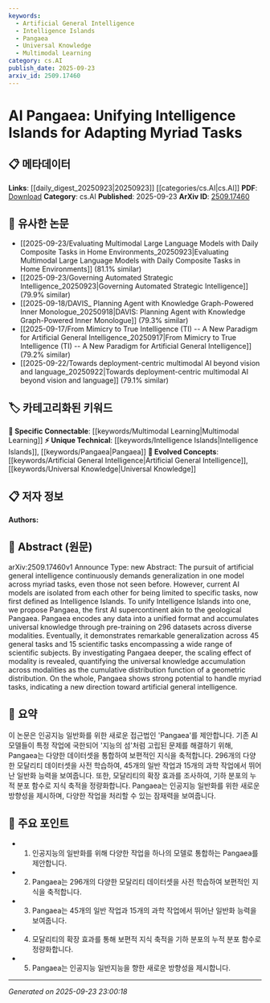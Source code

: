 ```yaml
---
keywords:
  - Artificial General Intelligence
  - Intelligence Islands
  - Pangaea
  - Universal Knowledge
  - Multimodal Learning
category: cs.AI
publish_date: 2025-09-23
arxiv_id: 2509.17460
---
```


<!-- KEYWORD_LINKING_METADATA:
{
  "processed_timestamp": "2025-09-23T23:00:18.078882",
  "vocabulary_version": "1.0",
  "selected_keywords": [
    "Artificial General Intelligence",
    "Intelligence Islands",
    "Pangaea",
    "Universal Knowledge",
    "Multimodal Learning"
  ],
  "rejected_keywords": [],
  "similarity_scores": {
    "Artificial General Intelligence": 0.9,
    "Intelligence Islands": 0.7,
    "Pangaea": 0.8,
    "Universal Knowledge": 0.78,
    "Multimodal Learning": 0.85
  },
  "extraction_method": "AI_prompt_based",
  "budget_applied": true,
  "candidates_json": {
    "candidates": [
      {
        "surface": "Artificial General Intelligence",
        "canonical": "Artificial General Intelligence",
        "aliases": [
          "AGI"
        ],
        "category": "evolved_concepts",
        "rationale": "Artificial General Intelligence is a key concept in AI research, connecting various models and tasks.",
        "novelty_score": 0.75,
        "connectivity_score": 0.85,
        "specificity_score": 0.8,
        "link_intent_score": 0.9
      },
      {
        "surface": "Intelligence Islands",
        "canonical": "Intelligence Islands",
        "aliases": [],
        "category": "unique_technical",
        "rationale": "This term introduces a novel concept of isolated AI models, crucial for understanding the paper's context.",
        "novelty_score": 0.85,
        "connectivity_score": 0.6,
        "specificity_score": 0.78,
        "link_intent_score": 0.7
      },
      {
        "surface": "Pangaea",
        "canonical": "Pangaea",
        "aliases": [],
        "category": "unique_technical",
        "rationale": "Pangaea is a unique framework proposed in the paper, central to its thesis.",
        "novelty_score": 0.9,
        "connectivity_score": 0.65,
        "specificity_score": 0.85,
        "link_intent_score": 0.8
      },
      {
        "surface": "Universal Knowledge",
        "canonical": "Universal Knowledge",
        "aliases": [],
        "category": "evolved_concepts",
        "rationale": "This concept is pivotal in understanding how Pangaea generalizes across tasks.",
        "novelty_score": 0.7,
        "connectivity_score": 0.75,
        "specificity_score": 0.72,
        "link_intent_score": 0.78
      },
      {
        "surface": "Multimodal",
        "canonical": "Multimodal Learning",
        "aliases": [
          "Multimodal"
        ],
        "category": "specific_connectable",
        "rationale": "Multimodal Learning is essential for understanding the diverse modalities Pangaea handles.",
        "novelty_score": 0.65,
        "connectivity_score": 0.82,
        "specificity_score": 0.77,
        "link_intent_score": 0.85
      }
    ],
    "ban_list_suggestions": [
      "method",
      "experiment",
      "performance"
    ]
  },
  "decisions": [
    {
      "candidate_surface": "Artificial General Intelligence",
      "resolved_canonical": "Artificial General Intelligence",
      "decision": "linked",
      "scores": {
        "novelty": 0.75,
        "connectivity": 0.85,
        "specificity": 0.8,
        "link_intent": 0.9
      }
    },
    {
      "candidate_surface": "Intelligence Islands",
      "resolved_canonical": "Intelligence Islands",
      "decision": "linked",
      "scores": {
        "novelty": 0.85,
        "connectivity": 0.6,
        "specificity": 0.78,
        "link_intent": 0.7
      }
    },
    {
      "candidate_surface": "Pangaea",
      "resolved_canonical": "Pangaea",
      "decision": "linked",
      "scores": {
        "novelty": 0.9,
        "connectivity": 0.65,
        "specificity": 0.85,
        "link_intent": 0.8
      }
    },
    {
      "candidate_surface": "Universal Knowledge",
      "resolved_canonical": "Universal Knowledge",
      "decision": "linked",
      "scores": {
        "novelty": 0.7,
        "connectivity": 0.75,
        "specificity": 0.72,
        "link_intent": 0.78
      }
    },
    {
      "candidate_surface": "Multimodal",
      "resolved_canonical": "Multimodal Learning",
      "decision": "linked",
      "scores": {
        "novelty": 0.65,
        "connectivity": 0.82,
        "specificity": 0.77,
        "link_intent": 0.85
      }
    }
  ]
}
-->

# AI Pangaea: Unifying Intelligence Islands for Adapting Myriad Tasks

## 📋 메타데이터

**Links**: [[daily_digest_20250923|20250923]] [[categories/cs.AI|cs.AI]]
**PDF**: [Download](https://arxiv.org/pdf/2509.17460.pdf)
**Category**: cs.AI
**Published**: 2025-09-23
**ArXiv ID**: [2509.17460](https://arxiv.org/abs/2509.17460)

## 🔗 유사한 논문
- [[2025-09-23/Evaluating Multimodal Large Language Models with Daily Composite Tasks in Home Environments_20250923|Evaluating Multimodal Large Language Models with Daily Composite Tasks in Home Environments]] (81.1% similar)
- [[2025-09-23/Governing Automated Strategic Intelligence_20250923|Governing Automated Strategic Intelligence]] (79.9% similar)
- [[2025-09-18/DAVIS_ Planning Agent with Knowledge Graph-Powered Inner Monologue_20250918|DAVIS: Planning Agent with Knowledge Graph-Powered Inner Monologue]] (79.3% similar)
- [[2025-09-17/From Mimicry to True Intelligence (TI) -- A New Paradigm for Artificial General Intelligence_20250917|From Mimicry to True Intelligence (TI) -- A New Paradigm for Artificial General Intelligence]] (79.2% similar)
- [[2025-09-22/Towards deployment-centric multimodal AI beyond vision and language_20250922|Towards deployment-centric multimodal AI beyond vision and language]] (79.1% similar)

## 🏷️ 카테고리화된 키워드
**🔗 Specific Connectable**: [[keywords/Multimodal Learning|Multimodal Learning]]
**⚡ Unique Technical**: [[keywords/Intelligence Islands|Intelligence Islands]], [[keywords/Pangaea|Pangaea]]
**🚀 Evolved Concepts**: [[keywords/Artificial General Intelligence|Artificial General Intelligence]], [[keywords/Universal Knowledge|Universal Knowledge]]

## 📋 저자 정보

**Authors:** 

## 📄 Abstract (원문)

arXiv:2509.17460v1 Announce Type: new 
Abstract: The pursuit of artificial general intelligence continuously demands generalization in one model across myriad tasks, even those not seen before. However, current AI models are isolated from each other for being limited to specific tasks, now first defined as Intelligence Islands. To unify Intelligence Islands into one, we propose Pangaea, the first AI supercontinent akin to the geological Pangaea. Pangaea encodes any data into a unified format and accumulates universal knowledge through pre-training on 296 datasets across diverse modalities. Eventually, it demonstrates remarkable generalization across 45 general tasks and 15 scientific tasks encompassing a wide range of scientific subjects. By investigating Pangaea deeper, the scaling effect of modality is revealed, quantifying the universal knowledge accumulation across modalities as the cumulative distribution function of a geometric distribution. On the whole, Pangaea shows strong potential to handle myriad tasks, indicating a new direction toward artificial general intelligence.

## 📝 요약

이 논문은 인공지능 일반화를 위한 새로운 접근법인 'Pangaea'를 제안합니다. 기존 AI 모델들이 특정 작업에 국한되어 '지능의 섬'처럼 고립된 문제를 해결하기 위해, Pangaea는 다양한 데이터셋을 통합하여 보편적인 지식을 축적합니다. 296개의 다양한 모달리티 데이터셋을 사전 학습하여, 45개의 일반 작업과 15개의 과학 작업에서 뛰어난 일반화 능력을 보여줍니다. 또한, 모달리티의 확장 효과를 조사하여, 기하 분포의 누적 분포 함수로 지식 축적을 정량화합니다. Pangaea는 인공지능 일반화를 위한 새로운 방향성을 제시하며, 다양한 작업을 처리할 수 있는 잠재력을 보여줍니다.

## 🎯 주요 포인트

- 1. 인공지능의 일반화를 위해 다양한 작업을 하나의 모델로 통합하는 Pangaea를 제안합니다.
- 2. Pangaea는 296개의 다양한 모달리티 데이터셋을 사전 학습하여 보편적인 지식을 축적합니다.
- 3. Pangaea는 45개의 일반 작업과 15개의 과학 작업에서 뛰어난 일반화 능력을 보여줍니다.
- 4. 모달리티의 확장 효과를 통해 보편적 지식 축적을 기하 분포의 누적 분포 함수로 정량화합니다.
- 5. Pangaea는 인공지능 일반지능을 향한 새로운 방향성을 제시합니다.


---

*Generated on 2025-09-23 23:00:18*